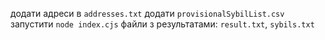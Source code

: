 додати адреси в `addresses.txt`
додати `provisionalSybilList.csv`
запустити `node index.cjs`
файли з результатами: `result.txt`, `sybils.txt`